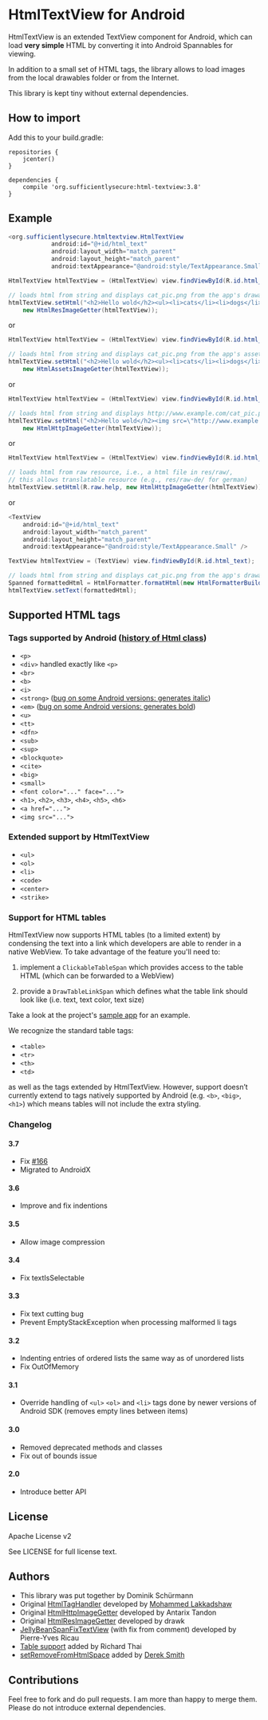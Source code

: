 # HtmlTextView for Android

HtmlTextView is an extended TextView component for Android, which can load **very simple** HTML by converting it into Android Spannables for viewing.

In addition to a small set of HTML tags, the library allows to load images from the local drawables folder or from the Internet.

This library is kept tiny without external dependencies.

## How to import

Add this to your build.gradle:

```
repositories {
    jcenter()
}

dependencies {
    compile 'org.sufficientlysecure:html-textview:3.8'
}
```

## Example

```java
<org.sufficientlysecure.htmltextview.HtmlTextView
            android:id="@+id/html_text"
            android:layout_width="match_parent"
            android:layout_height="match_parent"
            android:textAppearance="@android:style/TextAppearance.Small" />
```

```java
HtmlTextView htmlTextView = (HtmlTextView) view.findViewById(R.id.html_text);

// loads html from string and displays cat_pic.png from the app's drawable folder
htmlTextView.setHtml("<h2>Hello wold</h2><ul><li>cats</li><li>dogs</li></ul><img src=\"cat_pic\"/>",
    new HtmlResImageGetter(htmlTextView));
```

or

```java
HtmlTextView htmlTextView = (HtmlTextView) view.findViewById(R.id.html_text);

// loads html from string and displays cat_pic.png from the app's assets folder
htmlTextView.setHtml("<h2>Hello wold</h2><ul><li>cats</li><li>dogs</li></ul><img src=\"cat_pic\"/>",
    new HtmlAssetsImageGetter(htmlTextView));
```

or

```java
HtmlTextView htmlTextView = (HtmlTextView) view.findViewById(R.id.html_text);

// loads html from string and displays http://www.example.com/cat_pic.png from the Internet
htmlTextView.setHtml("<h2>Hello wold</h2><img src=\"http://www.example.com/cat_pic.png\"/>",
    new HtmlHttpImageGetter(htmlTextView));
```

or

```java
HtmlTextView htmlTextView = (HtmlTextView) view.findViewById(R.id.html_text);

// loads html from raw resource, i.e., a html file in res/raw/,
// this allows translatable resource (e.g., res/raw-de/ for german)
htmlTextView.setHtml(R.raw.help, new HtmlHttpImageGetter(htmlTextView));
```

or


```java
<TextView
    android:id="@+id/html_text"
    android:layout_width="match_parent"
    android:layout_height="match_parent"
    android:textAppearance="@android:style/TextAppearance.Small" />
```

```java
TextView htmlTextView = (TextView) view.findViewById(R.id.html_text);

// loads html from string and displays cat_pic.png from the app's drawable folder
Spanned formattedHtml = HtmlFormatter.formatHtml(new HtmlFormatterBuilder().setHtml("<h2>Hello wold</h2><ul><li>cats</li><li>dogs</li></ul><img src=\"cat_pic\"/>").setImageGetter(new HtmlResImageGetter(htmlTextView.getContext())));
htmlTextView.setText(formattedHtml);
```

## Supported HTML tags

### Tags supported by Android ([history of Html class](https://github.com/android/platform_frameworks_base/commits/master/core/java/android/text/Html.java))
* ``<p>``
* ``<div>`` handled exactly like ``<p>``
* ``<br>``
* ``<b>``
* ``<i>``
* ``<strong>`` ([bug on some Android versions: generates italic](https://code.google.com/p/android/issues/detail?id=3473))
* ``<em>`` ([bug on some Android versions: generates bold](https://code.google.com/p/android/issues/detail?id=3473))
* ``<u>``
* ``<tt>``
* ``<dfn>``
* ``<sub>``
* ``<sup>``
* ``<blockquote>``
* ``<cite>``
* ``<big>``
* ``<small>``
* ``<font color="..." face="...">``
* ``<h1>``, ``<h2>``, ``<h3>``, ``<h4>``, ``<h5>``, ``<h6>``
* ``<a href="...">``
* ``<img src="...">``

### Extended support by HtmlTextView
* ``<ul>``
* ``<ol>``
* ``<li>``
* ``<code>``
* ``<center>``
* ``<strike>``

### Support for HTML tables
HtmlTextView now supports HTML tables (to a limited extent) by condensing the text into a link which developers are able to render in a native WebView. To take advantage of the feature you'll need to:

1. implement a `ClickableTableSpan` which provides access to the table HTML (which can be forwarded to a WebView)

2. provide a `DrawTableLinkSpan` which defines what the table link should look like (i.e. text, text color, text size)

Take a look at the project's [sample app](https://github.com/SufficientlySecure/html-textview/blob/master/example/src/main/java/org/sufficientlysecure/htmltextview/example/MainActivity.java) for an example.

We recognize the standard table tags:

* ``<table>``
* ``<tr>``
* ``<th>``
* ``<td>``

as well as the tags extended by HtmlTextView. However, support doesn’t currently extend to tags natively supported by Android (e.g. ``<b>``, ``<big>``, ``<h1>``) which means tables will not include the extra styling.

### Changelog
#### 3.7
* Fix [#166](https://github.com/SufficientlySecure/html-textview/issues/166)
* Migrated to AndroidX

#### 3.6
* Improve and fix indentions

#### 3.5
* Allow image compression

#### 3.4
* Fix textIsSelectable

#### 3.3
* Fix text cutting bug
* Prevent EmptyStackException when processing malformed li tags

#### 3.2
* Indenting entries of ordered lists the same way as of unordered lists
* Fix OutOfMemory

#### 3.1
* Override handling of ``<ul>`` ``<ol>`` and ``<li>`` tags done by newer versions of Android SDK (removes empty lines between items)

#### 3.0
* Removed deprecated methods and classes
* Fix out of bounds issue

#### 2.0
* Introduce better API

## License
Apache License v2

See LICENSE for full license text.

## Authors
- This library was put together by Dominik Schürmann
- Original [HtmlTagHandler](https://gist.github.com/mlakkadshaw/5983704) developed by [Mohammed Lakkadshaw](http://blog.mohammedlakkadshaw.com/)
- Original [HtmlHttpImageGetter](https://gist.github.com/Antarix/4167655) developed by Antarix Tandon
- Original [HtmlResImageGetter](http://stackoverflow.com/a/22298833) developed by drawk
- [JellyBeanSpanFixTextView](https://gist.github.com/pyricau/3424004) (with fix from comment) developed by Pierre-Yves Ricau
- [Table support](https://github.com/SufficientlySecure/html-textview/pull/33) added by Richard Thai
- [setRemoveFromHtmlSpace](https://github.com/SufficientlySecure/html-textview/pull/37) added by [Derek Smith](https://github.com/derekcsm)

## Contributions

Feel free to fork and do pull requests. I am more than happy to merge them.
Please do not introduce external dependencies.
